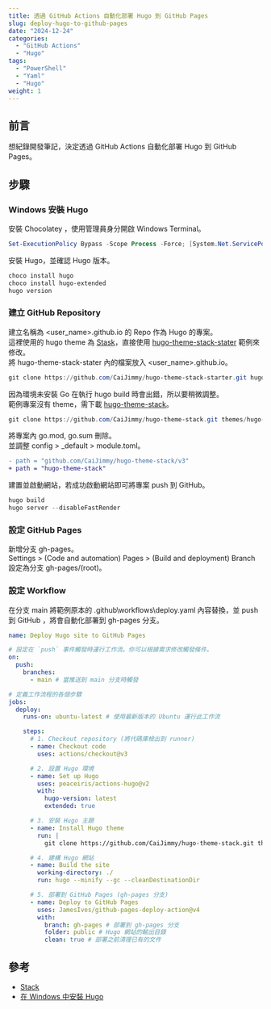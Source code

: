 ```yaml
---
title: 透過 GitHub Actions 自動化部署 Hugo 到 GitHub Pages
slug: deploy-hugo-to-github-pages
date: "2024-12-24"
categories:
  - "GitHub Actions"
  - "Hugo"
tags:
  - "PowerShell"
  - "Yaml"
  - "Hugo"
weight: 1
---
```


## 前言

想紀錄開發筆記，決定透過 GitHub Actions 自動化部署 Hugo 到 GitHub Pages。

## 步驟

### Windows 安裝 Hugo

安裝 Chocolatey ，使用管理員身分開啟 Windows Terminal。

```powershell
Set-ExecutionPolicy Bypass -Scope Process -Force; [System.Net.ServicePointManager]::SecurityProtocol = [System.Net.ServicePointManager]::SecurityProtocol -bor 3072; iex ((New-Object System.Net.WebClient).DownloadString('https://community.chocolatey.org/install.ps1'))
```

安裝 Hugo，並確認 Hugo 版本。

```powershell
choco install hugo
choco install hugo-extended
hugo version
```

### 建立 GitHub Repository

建立名稱為 \<user_name\>.github.io 的 Repo 作為 Hugo 的專案。 </br>
這裡使用的 hugo theme 為 [Stask](https://stack.jimmycai.com/)，直接使用 [hugo-theme-stack-stater](https://github.com/CaiJimmy/hugo-theme-stack-starter) 範例來修改。 </br>
將 hugo-theme-stack-stater 內的檔案放入 \<user_name\>.github.io。

```powershell
git clone https://github.com/CaiJimmy/hugo-theme-stack-starter.git hugo-theme-stack-starter
```

因為環境未安裝 Go 在執行 hugo build 時會出錯，所以要稍微調整。 </br>
範例專案沒有 theme，需下載 [hugo-theme-stack](https://github.com/CaiJimmy/hugo-theme-stack.git)。

```powershell
git clone https://github.com/CaiJimmy/hugo-theme-stack.git themes/hugo-theme-stack
```

將專案內 go.mod, go.sum 刪除。 </br>
並調整 config > \_default > module.toml。

```diff
- path = "github.com/CaiJimmy/hugo-theme-stack/v3"
+ path = "hugo-theme-stack"
```

建置並啟動網站，若成功啟動網站即可將專案 push 到 GitHub。

```powershell
hugo build
hugo server --disableFastRender
```

### 設定 GitHub Pages

新增分支 gh-pages。 </br>
Settings > (Code and automation) Pages > (Build and deployment) Branch 設定為分支 gh-pages/(root)。

### 設定 Workflow

在分支 main 將範例原本的 .github\workflows\deploy.yaml 內容替換，並 push 到 GitHub ，將會自動化部署到 gh-pages 分支。

```yaml
name: Deploy Hugo site to GitHub Pages

# 設定在 `push` 事件觸發時運行工作流。你可以根據需求修改觸發條件。
on:
  push:
    branches:
      - main # 當推送到 main 分支時觸發

# 定義工作流程的各個步驟
jobs:
  deploy:
    runs-on: ubuntu-latest # 使用最新版本的 Ubuntu 運行此工作流

    steps:
      # 1. Checkout repository (將代碼庫檢出到 runner)
      - name: Checkout code
        uses: actions/checkout@v3

      # 2. 設置 Hugo 環境
      - name: Set up Hugo
        uses: peaceiris/actions-hugo@v2
        with:
          hugo-version: latest
          extended: true

      # 3. 安裝 Hugo 主題
      - name: Install Hugo theme
        run: |
          git clone https://github.com/CaiJimmy/hugo-theme-stack.git themes/hugo-theme-stack

      # 4. 建構 Hugo 網站
      - name: Build the site
        working-directory: ./
        run: hugo --minify --gc --cleanDestinationDir

      # 5. 部署到 GitHub Pages (gh-pages 分支)
      - name: Deploy to GitHub Pages
        uses: JamesIves/github-pages-deploy-action@v4
        with:
          branch: gh-pages # 部署到 gh-pages 分支
          folder: public # Hugo 網站的輸出目錄
          clean: true # 部署之前清理已有的文件
```

## 參考

- [Stack](https://stack.jimmycai.com/)
- [在 Windows 中安裝 Hugo](https://horace-yeh.github.io/article/202212/b1-to-install-hugo-on-windows/)

